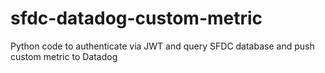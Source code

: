 # sfdc-datadog-custom-metric
Python code to authenticate via JWT and query SFDC database and push custom metric to Datadog
